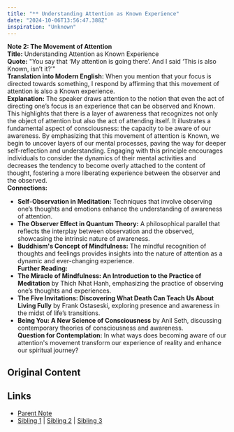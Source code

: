 ```yaml
---
title: "** Understanding Attention as Known Experience"
date: "2024-10-06T13:56:47.388Z"
inspiration: "Unknown"
---
```


  
**Note 2: The Movement of Attention**  
**Title:** Understanding Attention as Known Experience  
**Quote:** "You say that ‘My attention is going there’. And I said ‘This is also Known, isn’t it?’"  
**Translation into Modern English:** When you mention that your focus is directed towards something, I respond by affirming that this movement of attention is also a Known experience.  
**Explanation:** The speaker draws attention to the notion that even the act of directing one’s focus is an experience that can be observed and Known. This highlights that there is a layer of awareness that recognizes not only the object of attention but also the act of attending itself. It illustrates a fundamental aspect of consciousness: the capacity to be aware of our awareness. By emphasizing that this movement of attention is Known, we begin to uncover layers of our mental processes, paving the way for deeper self-reflection and understanding. Engaging with this principle encourages individuals to consider the dynamics of their mental activities and decreases the tendency to become overly attached to the content of thought, fostering a more liberating experience between the observer and the observed.  
**Connections:**  
- **Self-Observation in Meditation:** Techniques that involve observing one’s thoughts and emotions enhance the understanding of awareness of attention.  
- **The Observer Effect in Quantum Theory:** A philosophical parallel that reflects the interplay between observation and the observed, showcasing the intrinsic nature of awareness.  
- **Buddhism's Concept of Mindfulness:** The mindful recognition of thoughts and feelings provides insights into the nature of attention as a dynamic and ever-changing experience.  
**Further Reading:**  
- **The Miracle of Mindfulness: An Introduction to the Practice of Meditation** by Thich Nhat Hanh, emphasizing the practice of observing one’s thoughts and experiences.  
- **The Five Invitations: Discovering What Death Can Teach Us About Living Fully** by Frank Ostaseski, exploring presence and awareness in the midst of life’s transitions.  
- **Being You: A New Science of Consciousness** by Anil Seth, discussing contemporary theories of consciousness and awareness.  
**Question for Contemplation:** In what ways does becoming aware of our attention's movement transform our experience of reality and enhance our spiritual journey?  


## Original Content



## Links

- [Parent Note](/parent-note.md)
- [Sibling 1](/zettel1.md) | [Sibling 2](/zettel2.md) | [Sibling 3](/zettel3.md)
